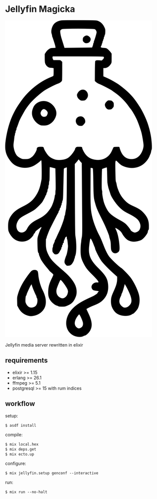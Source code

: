 # Jellyfin Magicka

![logo by autismus maximus](logo.svg)

Jellyfin media server rewritten in elixir

## requirements

* elixir >= 1.15
* erlang >= 26.1
* ffmpeg >= 5.1
* postgresql >= 15 with rum indices

## workflow

setup:

    $ asdf install


compile:

    $ mix local.hex
    $ mix deps.get
    $ mix ecto.up


configure:

    $ mix jellyfin.setup genconf --interactive

run:

    $ mix run --no-halt
